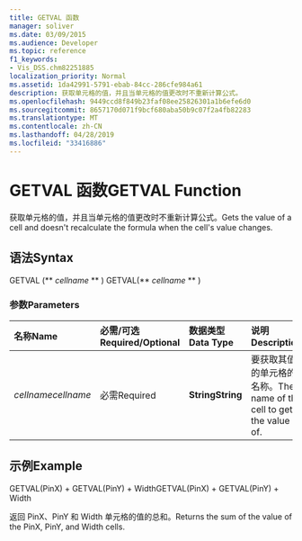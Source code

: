 ```yaml
---
title: GETVAL 函数
manager: soliver
ms.date: 03/09/2015
ms.audience: Developer
ms.topic: reference
f1_keywords:
- Vis_DSS.chm82251885
localization_priority: Normal
ms.assetid: 1da42991-5791-ebab-84cc-286cfe984a61
description: 获取单元格的值，并且当单元格的值更改时不重新计算公式。
ms.openlocfilehash: 9449ccd8f849b23faf08ee25826301a1b6efe6d0
ms.sourcegitcommit: 8657170d071f9bcf680aba50b9c07f2a4fb82283
ms.translationtype: MT
ms.contentlocale: zh-CN
ms.lasthandoff: 04/28/2019
ms.locfileid: "33416886"
---
```

# <a name="getval-function"></a><span data-ttu-id="4477c-103">GETVAL 函数</span><span class="sxs-lookup"><span data-stu-id="4477c-103">GETVAL Function</span></span>

<span data-ttu-id="4477c-104">获取单元格的值，并且当单元格的值更改时不重新计算公式。</span><span class="sxs-lookup"><span data-stu-id="4477c-104">Gets the value of a cell and doesn't recalculate the formula when the cell's value changes.</span></span>
  
## <a name="syntax"></a><span data-ttu-id="4477c-105">语法</span><span class="sxs-lookup"><span data-stu-id="4477c-105">Syntax</span></span>

<span data-ttu-id="4477c-106">GETVAL (\*\* *cellname* \*\* ) </span><span class="sxs-lookup"><span data-stu-id="4477c-106">GETVAL(\*\* *cellname* \*\* )</span></span> 
  
### <a name="parameters"></a><span data-ttu-id="4477c-107">参数</span><span class="sxs-lookup"><span data-stu-id="4477c-107">Parameters</span></span>

|<span data-ttu-id="4477c-108">**名称**</span><span class="sxs-lookup"><span data-stu-id="4477c-108">**Name**</span></span>|<span data-ttu-id="4477c-109">**必需/可选**</span><span class="sxs-lookup"><span data-stu-id="4477c-109">**Required/Optional**</span></span>|<span data-ttu-id="4477c-110">**数据类型**</span><span class="sxs-lookup"><span data-stu-id="4477c-110">**Data Type**</span></span>|<span data-ttu-id="4477c-111">**说明**</span><span class="sxs-lookup"><span data-stu-id="4477c-111">**Description**</span></span>|
|:-----|:-----|:-----|:-----|
| <span data-ttu-id="4477c-112">_cellname_</span><span class="sxs-lookup"><span data-stu-id="4477c-112">_cellname_</span></span> <br/> |<span data-ttu-id="4477c-113">必需</span><span class="sxs-lookup"><span data-stu-id="4477c-113">Required</span></span>  <br/> |<span data-ttu-id="4477c-114">**String**</span><span class="sxs-lookup"><span data-stu-id="4477c-114">**String**</span></span> <br/> |<span data-ttu-id="4477c-115">要获取其值的单元格的名称。</span><span class="sxs-lookup"><span data-stu-id="4477c-115">The name of the cell to get the value of.</span></span>  <br/> |
   
## <a name="example"></a><span data-ttu-id="4477c-116">示例</span><span class="sxs-lookup"><span data-stu-id="4477c-116">Example</span></span>

<span data-ttu-id="4477c-117">GETVAL(PinX) + GETVAL(PinY) + Width</span><span class="sxs-lookup"><span data-stu-id="4477c-117">GETVAL(PinX) + GETVAL(PinY) + Width</span></span> 
  
<span data-ttu-id="4477c-118">返回 PinX、PinY 和 Width 单元格的值的总和。</span><span class="sxs-lookup"><span data-stu-id="4477c-118">Returns the sum of the value of the PinX, PinY, and Width cells.</span></span> 
  

